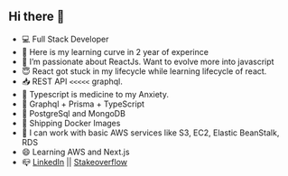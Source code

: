 ## Hi there 👋
- 💻  Full Stack Developer
- 👷  Here is my learning curve in 2 year of experince
- 🔭  I’m passionate about ReactJs. Want to evolve more into javascript
- 😇  React got stuck in my lifecycle while learning lifecycle of react.
- 📥  REST API `<<<<<` graphql.
- 💊  Typescript is medicine to my Anxiety.
- 💎  Graphql + Prisma + TypeScript
- 📝  PostgreSql and MongoDB
- 🚢  Shipping Docker Images
- 💪  I can work with basic AWS services like S3, EC2, Elastic BeanStalk, RDS 
- 😄  Learning AWS and Next.js
- 📪  [LinkedIn](https://www.linkedin.com/in/sangam-rajpara-144435118) || [Stakeoverflow](https://stackoverflow.com/users/8208260/sangam-rajpara)
